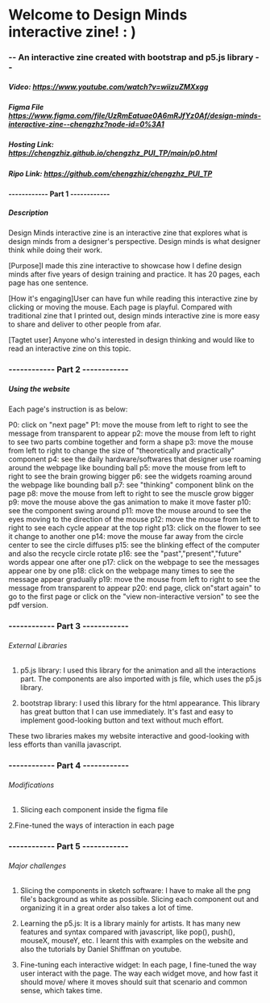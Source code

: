 # Welcome to Design Minds interactive zine! : ) 

### -- An interactive zine created with bootstrap and p5.js library -- 



##### Video: https://www.youtube.com/watch?v=wiizuZMXxgg #####  

##### Figma File https://www.figma.com/file/UzRmEatuae0A6mRJfYz0Af/design-minds-interactive-zine--chengzhz?node-id=0%3A1

##### Hosting Link: https://chengzhiz.github.io/chengzhz_PUI_TP/main/p0.html

##### Ripo Link: https://github.com/chengzhiz/chengzhz_PUI_TP

#### ------------ Part 1 ------------

##### Description 

Design Minds interactive zine is an interactive zine that explores what is design minds from a designer's perspective. Design minds is what designer think while doing their work. 

[Purpose]I made this zine interactive to showcase how I define design minds after five years of design training and practice. It has 20 pages, each page has one sentence. 

[How it's engaging]User can have fun while reading this interactive zine by clicking or moving the mouse. Each page is playful. Compared with traditional zine that I printed out, design minds interactive zine is more easy to share and deliver to other people from afar. 

[Tagtet user] Anyone who's interested in design thinking and would like to read an interactive zine on this topic.

### ------------ Part 2 ------------

##### Using the website ##### 
Each page's instruction is as below:

P0:  click on "next page"
P1:  move the mouse from left to right to see the message from transparent to appear
p2: move the mouse from left to right to see two parts combine together and form a shape
p3: move the mouse from left to right to change the size of "theoretically and practically" component
p4: see the daily hardware/softwares that designer use roaming around the webpage like bounding ball
p5: move the mouse from left to right to see the brain growing bigger
p6: see the widgets roaming around the webpage like bounding ball
p7: see "thinking" component blink on the page
p8: move the mouse from left to right to see the muscle grow bigger
p9: move the mouse above the gas animation to make it move faster
p10: see the component swing around
p11: move the mouse around to see the eyes moving to the direction of the mouse
p12: move the mouse from left to right to see each cycle appear at the top right
p13: click on the flower to see it change to another one
p14: move the mouse far away from the circle center to see the circle diffuses
p15: see the blinking effect of the computer and also the recycle circle rotate
p16: see the "past","present","future" words appear one after one
p17: click on the webpage to see the messages appear one by one
p18: click on the webpage many times to see the message appear gradually
p19: move the mouse from left to right to see the message from transparent to appear
p20: end page, click on"start again" to go to the first page or click on the "view non-interactive version" to see the pdf version.

### ------------ Part 3 ------------

###### External Libraries ###### 
1. p5.js library: I used this library for the animation and all the interactions part. The components are also imported with js file, which uses the p5.js library.

2. bootstrap library: I used this library for the html appearance. This library has great button that I can use immediately. It's fast and easy to implement good-looking button and text without much effort.

These two libraries makes my website interactive and good-looking with less efforts than vanilla javascript.

### ------------ Part 4 ------------

###### Modifications ###### 

1. Slicing each component inside the figma file

2.Fine-tuned the ways of interaction in each page 

### ------------ Part 5 ------------


###### Major challenges ###### 
1. Slicing the components in sketch software: I have to make all the png file's background as white as possible. Slicing each component out and organizing it in a great order also takes a lot of time.

2. Learning the p5.js: It is a library mainly for artists. It has many new features and syntax compared with javascript, like pop(), push(), mouseX, mouseY, etc. I learnt this with examples on the website and also the tutorials by Daniel Shiffman on youtube.

3. Fine-tuning each interactive widget: In each page, I fine-tuned the way user interact with the page. The way each widget move, and how fast it should move/ where it moves should suit that scenario and common sense, which takes time. 







